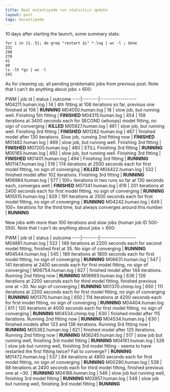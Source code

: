 ```yaml
---
title: Real msCentipede run statistics update
layout: post
tags: mscentipede
---
```


10 days after starting the launch, some summary stats:

```
for i in {1..5}; do grep "restart $i" *.log | wc -l ; done
331
298
270
41
40
ls -lh *gz | wc -l
241
```

As for cleaning up, all pending problematic jobs from previous post. Note that I can't do anything about jobs > 600:

PWM | job id | status | outcome
----|--------|------------------
M04211.human.log | 14 | 4th fitting at 108 iterations so far, previous one finished at 106 | **RUNNING**
M04050.human.log | 18 | slow job, but running well. Finishing 5th fitting | **FINISHED**
M04315.human.log | 454 | 158 iterations at 3400 seconds each for SECOND (whoops) model fitting, no sign of converging | **KILLED**
M05927.human.log | 461 | slow job, but running well. Finishing 3rd fitting | **FINISHED**
M01282.human.log | 467 | finished model after 130 iterations. Slow job, running 2nd fitting now | **FINISHED**
M01482.human.log | 469 | slow job, but running well. Finishing 3rd fitting | **FINISHED**
M07205.human.log | 480 | STILL Finishing 3rd fitting | **RUNNING**
M00165.human.log | 492 | slow job, but running well. Finishing 3rd fitting | **FINISHED**
M01401.human.log | 494 | Finishing 3rd fitting | **RUNNING**
M01147.human.log | 519 | 174 iterations at 2500 seconds each for first model fitting, no sign of converging | **KILLED**
M04422.human.log | 532 | finished model after 102 iterations. Finishing 3rd fitting | **RUNNING**
M06984.human.log | 577 | 100+ iterations in two runs so far at 130 seconds each, converges well | **FINISHED**
M07341.human.log | 619 | 201 iterations at 2400 seconds each for first model fitting, no sign of converging | **RUNNING**
M05515.human.log | 629 | 191 iterations at 2500 seconds each for first model fitting, no sign of converging | **RUNNING**
M04242.human.log | 649 | 100+ iterations for the third time, but always converges around this number | **RUNNING**

New jobs with more than 100 iterations and slow jobs (human job ID 500-550). Note that I can't do anything about jobs > 600:

PWM | job id | status | outcome
----|--------|------------------
M04861.human.log | 522 | 148 iterations at 2200 seconds each for second model fitting, finished first at 35. No sign of converging | **RUNNING** 
M04544.human.log | 545 | 189 iterations at 1800 seconds each for first model fitting, no sign of converging | **RUNNING** 
M06631.human.log | 547 | 141 iterations at 2400 seconds each for first model fitting, no sign of converging | 
M06754.human.log | 627 | finished model after 144 iterations. Running 2nd fitting now | **RUNNING** 
M06993.human.log | 636 | 126 iterations at 2200 seconds each for third model fitting, finished previous one at ~30. No sign of converging | **RUNNING** 
M01370.chimp.log | 650 | 111 iterations at 2200 seconds each for first model fitting, no sign of converging | **RUNNING** 
M01370.human.log | 650 | 114 iterations at 4200 seconds each for first model fitting, no sign of converging | **RUNNING** 
M04404.human.log | 611 | 120 iterations at 4000 seconds each for first model fitting, no sign of converging | **RUNNING**
M04534.chimp.log | 630 | finished model after 115 iterations. Running 2nd fitting now | **RUNNING** 
M04534.human.log | 630 | finished models after 123 and 138 iterations. Running 3rd fitting now | **RUNNING**
M05362.human.log | 621 | finished model after 125 iterations. Running 2nd fitting now | **RUNNING** 
M06245.human.log | 517 | slow job but running well, finishing 3rd model fitting | **RUNNING** 
M04161.human.log | 526 | slow job but running well, finishing 3rd model fitting - seems to have restarted the first fitting twice? Fail to converge? | **RUNNING**
M01472.human.log | 537 | 84 iterations at 4800 seconds each for first model fitting, no sign of converging | **RUNNING**
M00290.human.log | 538 | 88 iterations at 2400 seconds each for third model fitting, finished previous one at ~30. | **RUNNING**
M04186.human.log | 546 | slow job but running well, finishing 3rd model fitting | **RUNNING**
M03957.human.log | 548 | slow job but running well, finishing 3rd model fitting | **RUNNING**
